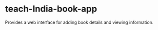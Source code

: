 teach-India-book-app
====================

Provides a web interface for adding book details and viewing information.
